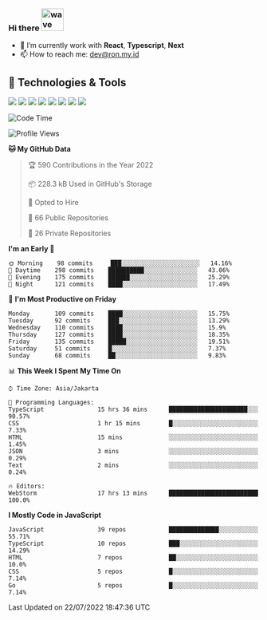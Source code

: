 ### Hi there <img src="https://i.ibb.co/q0Hx1KK/wave.gif" alt="wave" width="45px">

- 🌱 I’m currently work with **React**, **Typescript**, **Next**
- 📫 How to reach me: dev@ron.my.id

## 🔧 Technologies & Tools

![](https://img.shields.io/badge/OS-Linux-informational?style=flat&logo=linux&logoColor=white&color=2bbc8a)
![](https://img.shields.io/badge/OS-Windows-informational?style=flat&logo=windows&logoColor=white&color=2bbc8a)
![](https://img.shields.io/badge/Code-JavaScript-informational?style=flat&logo=javascript&logoColor=white&color=2bbc8a)
![](https://img.shields.io/badge/Code-Golang-informational?style=flat&logo=go&logoColor=white&color=2bbc8a)
![](https://img.shields.io/badge/Code-React-informational?style=flat&logo=react&logoColor=white&color=2bbc8a)
![](https://img.shields.io/badge/Code-Next-informational?style=flat&logo=next.js&logoColor=white&color=2bbc8a)
![](https://img.shields.io/badge/Shell-Bash-informational?style=flat&logo=gnu-bash&logoColor=white&color=2bbc8a)
![](https://img.shields.io/badge/Tools-Docker-informational?style=flat&logo=docker&logoColor=white&color=2bbc8a)

<!--START_SECTION:waka-->
![Code Time](http://img.shields.io/badge/Code%20Time-0%20secs-blue)

![Profile Views](http://img.shields.io/badge/Profile%20Views-4-blue)

**🐱 My GitHub Data** 

> 🏆 590 Contributions in the Year 2022
 > 
> 📦 228.3 kB Used in GitHub's Storage 
 > 
> 💼 Opted to Hire
 > 
> 📜 66 Public Repositories 
 > 
> 🔑 26 Private Repositories  
 > 
**I'm an Early 🐤** 

```text
🌞 Morning    98 commits     ███░░░░░░░░░░░░░░░░░░░░░░   14.16% 
🌆 Daytime    298 commits    ██████████░░░░░░░░░░░░░░░   43.06% 
🌃 Evening    175 commits    ██████░░░░░░░░░░░░░░░░░░░   25.29% 
🌙 Night      121 commits    ████░░░░░░░░░░░░░░░░░░░░░   17.49%

```
📅 **I'm Most Productive on Friday** 

```text
Monday       109 commits    ████░░░░░░░░░░░░░░░░░░░░░   15.75% 
Tuesday      92 commits     ███░░░░░░░░░░░░░░░░░░░░░░   13.29% 
Wednesday    110 commits    ████░░░░░░░░░░░░░░░░░░░░░   15.9% 
Thursday     127 commits    ████░░░░░░░░░░░░░░░░░░░░░   18.35% 
Friday       135 commits    █████░░░░░░░░░░░░░░░░░░░░   19.51% 
Saturday     51 commits     █░░░░░░░░░░░░░░░░░░░░░░░░   7.37% 
Sunday       68 commits     ██░░░░░░░░░░░░░░░░░░░░░░░   9.83%

```


📊 **This Week I Spent My Time On** 

```text
⌚︎ Time Zone: Asia/Jakarta

💬 Programming Languages: 
TypeScript               15 hrs 36 mins      ██████████████████████░░░   90.57% 
CSS                      1 hr 15 mins        █░░░░░░░░░░░░░░░░░░░░░░░░   7.33% 
HTML                     15 mins             ░░░░░░░░░░░░░░░░░░░░░░░░░   1.45% 
JSON                     3 mins              ░░░░░░░░░░░░░░░░░░░░░░░░░   0.29% 
Text                     2 mins              ░░░░░░░░░░░░░░░░░░░░░░░░░   0.24%

🔥 Editors: 
WebStorm                 17 hrs 13 mins      █████████████████████████   100.0%

```

**I Mostly Code in JavaScript** 

```text
JavaScript               39 repos            ██████████████░░░░░░░░░░░   55.71% 
TypeScript               10 repos            ███░░░░░░░░░░░░░░░░░░░░░░   14.29% 
HTML                     7 repos             ██░░░░░░░░░░░░░░░░░░░░░░░   10.0% 
CSS                      5 repos             █░░░░░░░░░░░░░░░░░░░░░░░░   7.14% 
Go                       5 repos             █░░░░░░░░░░░░░░░░░░░░░░░░   7.14%

```



 Last Updated on 22/07/2022 18:47:36 UTC
<!--END_SECTION:waka-->
